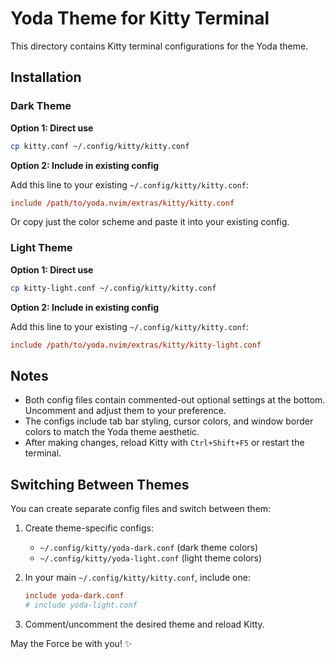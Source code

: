 # Yoda Theme for Kitty Terminal

This directory contains Kitty terminal configurations for the Yoda theme.

## Installation

### Dark Theme

**Option 1: Direct use**
```bash
cp kitty.conf ~/.config/kitty/kitty.conf
```

**Option 2: Include in existing config**

Add this line to your existing `~/.config/kitty/kitty.conf`:
```conf
include /path/to/yoda.nvim/extras/kitty/kitty.conf
```

Or copy just the color scheme and paste it into your existing config.

### Light Theme

**Option 1: Direct use**
```bash
cp kitty-light.conf ~/.config/kitty/kitty.conf
```

**Option 2: Include in existing config**

Add this line to your existing `~/.config/kitty/kitty.conf`:
```conf
include /path/to/yoda.nvim/extras/kitty/kitty-light.conf
```

## Notes

- Both config files contain commented-out optional settings at the bottom. Uncomment and adjust them to your preference.
- The configs include tab bar styling, cursor colors, and window border colors to match the Yoda theme aesthetic.
- After making changes, reload Kitty with `Ctrl+Shift+F5` or restart the terminal.

## Switching Between Themes

You can create separate config files and switch between them:

1. Create theme-specific configs:
   - `~/.config/kitty/yoda-dark.conf` (dark theme colors)
   - `~/.config/kitty/yoda-light.conf` (light theme colors)

2. In your main `~/.config/kitty/kitty.conf`, include one:
   ```conf
   include yoda-dark.conf
   # include yoda-light.conf
   ```

3. Comment/uncomment the desired theme and reload Kitty.

May the Force be with you! ✨
